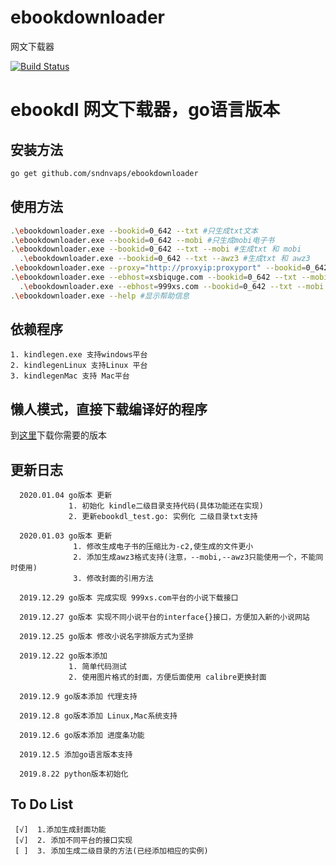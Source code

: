 # ebookdownloader
网文下载器

[![Build Status](https://travis-ci.org/sndnvaps/ebookdownloader.svg?branch=master)](https://travis-ci.org/sndnvaps/ebookdownloader)

# ebookdl 网文下载器，go语言版本

  ## 安装方法
  ```bash
  go get github.com/sndnvaps/ebookdownloader
  ```
  ## 使用方法
  ```bash
  .\ebookdownloader.exe --bookid=0_642 --txt #只生成txt文本
  .\ebookdownloader.exe --bookid=0_642 --mobi #只生成mobi电子书
  .\ebookdownloader.exe --bookid=0_642 --txt --mobi #生成txt 和 mobi
    .\ebookdownloader.exe --bookid=0_642 --txt --awz3 #生成txt 和 awz3
  .\ebookdownloader.exe --proxy="http://proxyip:proxyport" --bookid=0_642 --mobi #生成mobi电子书，在下载章节的过程中使用 Proxy
  .\ebookdownloader.exe --ebhost=xsbiquge.com --bookid=0_642 --txt --mobi #使用xsbiquge.com做为下载源，生成txt 和 mobi
    .\ebookdownloader.exe --ebhost=999xs.com --bookid=0_642 --txt --mobi #使用999xs.com做为下载源，生成txt 和 mobi
  .\ebookdownloader.exe --help #显示帮助信息
  ```

  ## 依赖程序 
    1. kindlegen.exe 支持windows平台
    2. kindlegenLinux 支持Linux 平台
    3. kindlegenMac 支持 Mac平台

  ## 懒人模式，直接下载编译好的程序
  
  到[这里](https://github.com/sndnvaps/ebookdownloader/releases)下载你需要的版本

  ## 更新日志

      2020.01.04 go版本 更新
                 1. 初始化 kindle二级目录支持代码(具体功能还在实现)
                 2. 更新ebookdl_test.go: 实例化 二级目录txt支持
                 
      2020.01.03 go版本 更新
                  1. 修改生成电子书的压缩比为-c2,使生成的文件更小
                  2. 添加生成awz3格式支持(注意，--mobi,--awz3只能使用一个，不能同时使用)
                  3. 修改封面的引用方法

      2019.12.29 go版本 完成实现 999xs.com平台的小说下载接口

      2019.12.27 go版本 实现不同小说平台的interface{}接口，方便加入新的小说网站

      2019.12.25 go版本 修改小说名字排版方式为坚排

      2019.12.22 go版本添加 
                 1. 简单代码测试
                 2. 使用图片格式的封面，方便后面使用 calibre更换封面

      2019.12.9 go版本添加 代理支持

      2019.12.8 go版本添加 Linux,Mac系统支持

      2019.12.6 go版本添加 进度条功能

      2019.12.5 添加go语言版本支持
      
      2019.8.22 python版本初始化

  ## To Do List

     [√]  1.添加生成封面功能
     [√]  2. 添加不同平台的接口实现
     [ ]  3. 添加生成二级目录的方法(已经添加相应的实例)
